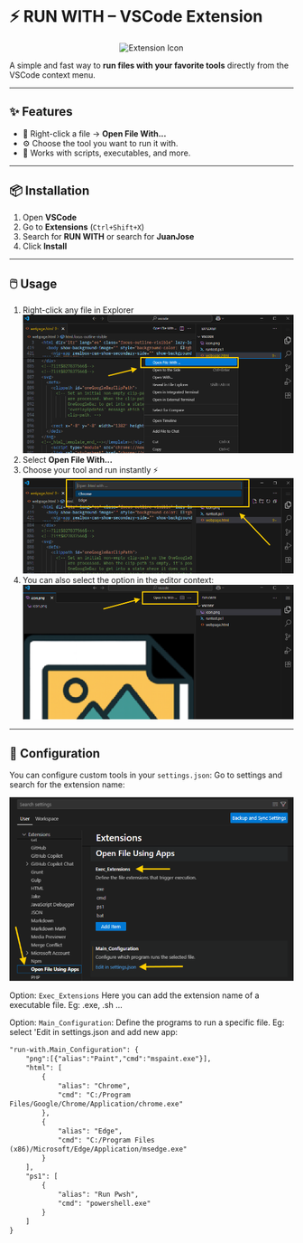 # ⚡ RUN WITH – VSCode Extension

<p align="center">
  <img src="extension/images/icon.png" alt="Extension Icon" />
</p>

A simple and fast way to **run files with your favorite tools** directly from the VSCode context menu.  

---

## ✨ Features

- 📂 Right-click a file → **Open File With...**
- ⚙️ Choose the tool you want to run it with.
- 🔌 Works with scripts, executables, and more.

---

## 📦 Installation

1. Open **VSCode**
2. Go to **Extensions** (`Ctrl+Shift+X`)
3. Search for **RUN WITH** or search for **JuanJose** 
4. Click **Install**

---

## 🖱️ Usage

1. Right-click any file in Explorer  
  ![Context Menu Example](./images/example02.png)  
2. Select **Open File With...**  
3. Choose your tool and run instantly ⚡
  ![Context Menu Example](./images/example03.png) 
4. You can also select the option in the editor context:
  ![Context Menu Example](./images/example01.png) 
---

## 🔧 Configuration

You can configure custom tools in your `settings.json`:
Go to settings and search for the extension name:

![Context Menu Example](./images/example04.png) 

Option: `Exec_Extensions` Here you can add the extension name of a executable file. Eg: .exe, .sh ...

Option: `Main_Configuration`: Define the programs to run a specific file. Eg: select 'Edit in settings.json and add new app:

```jsonc
"run-with.Main_Configuration": {
    "png":[{"alias":"Paint","cmd":"mspaint.exe"}],
    "html": [
        {
            "alias": "Chrome",
            "cmd": "C:/Program Files/Google/Chrome/Application/chrome.exe"
        },
        {
            "alias": "Edge",
            "cmd": "C:/Program Files (x86)/Microsoft/Edge/Application/msedge.exe"
        }
    ],
    "ps1": [
        {
            "alias": "Run Pwsh",
            "cmd": "powershell.exe"
        }
    ]
}
```
